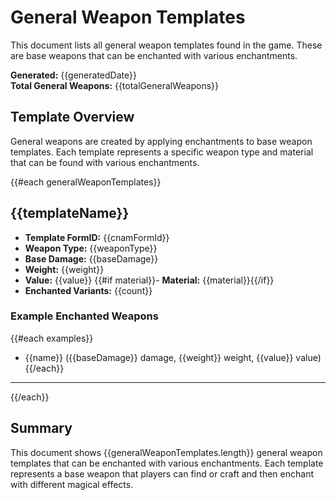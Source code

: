 # General Weapon Templates

This document lists all general weapon templates found in the game. These are base weapons that can be enchanted with various enchantments.

**Generated:** {{generatedDate}}  
**Total General Weapons:** {{totalGeneralWeapons}}

## Template Overview

General weapons are created by applying enchantments to base weapon templates. Each template represents a specific weapon type and material that can be found with various enchantments.

{{#each generalWeaponTemplates}}

## {{templateName}}

- **Template FormID:** {{cnamFormId}}
- **Weapon Type:** {{weaponType}}
- **Base Damage:** {{baseDamage}}
- **Weight:** {{weight}}
- **Value:** {{value}}
  {{#if material}}- **Material:** {{material}}{{/if}}
- **Enchanted Variants:** {{count}}

### Example Enchanted Weapons

{{#each examples}}

- {{name}} ({{baseDamage}} damage, {{weight}} weight, {{value}} value)
  {{/each}}

---

{{/each}}

## Summary

This document shows {{generalWeaponTemplates.length}} general weapon templates that can be enchanted with various enchantments. Each template represents a base weapon that players can find or craft and then enchant with different magical effects.

